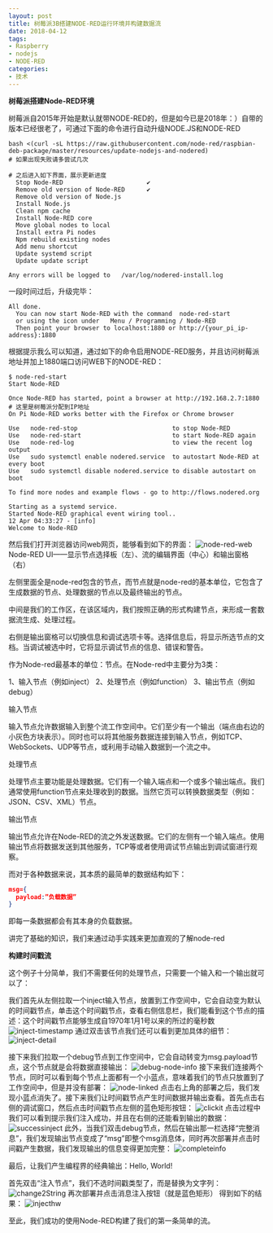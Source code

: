 ```yaml
---
layout: post
title: 树莓派3B搭建NODE-RED运行环境并构建数据流
date: 2018-04-12
tags: 
- Raspberry
- nodejs
- NODE-RED
categories: 
- 技术
---
```


**树莓派搭建Node-RED环境**

树莓派自2015年开始是默认就带NODE-RED的，但是如今已是2018年：）自带的版本已经很老了，可通过下面的命令进行自动升级NODE.JS和NODE-RED

<!-- more -->

```shell
bash <(curl -sL https://raw.githubusercontent.com/node-red/raspbian-deb-package/master/resources/update-nodejs-and-nodered)
# 如果出现失败请多尝试几次

# 之后进入如下界面，展示更新进度
  Stop Node-RED                       ✔
  Remove old version of Node-RED      ✔
  Remove old version of Node.js
  Install Node.js
  Clean npm cache
  Install Node-RED core
  Move global nodes to local
  Install extra Pi nodes
  Npm rebuild existing nodes
  Add menu shortcut
  Update systemd script
  Update update script

Any errors will be logged to   /var/log/nodered-install.log
```
一段时间过后，升级完毕：
```shell
All done.
  You can now start Node-RED with the command  node-red-start
  or using the icon under   Menu / Programming / Node-RED
  Then point your browser to localhost:1880 or http://{your_pi_ip-address}:1880
```
根据提示我么可以知道，通过如下的命令启用NODE-RED服务，并且访问树莓派地址并加上1880端口访问WEB下的NODE-RED：
```shell
$ node-red-start
Start Node-RED

Once Node-RED has started, point a browser at http://192.168.2.7:1880 # 这里是树莓派分配到IP地址
On Pi Node-RED works better with the Firefox or Chrome browser

Use   node-red-stop                          to stop Node-RED
Use   node-red-start                         to start Node-RED again
Use   node-red-log                           to view the recent log output
Use   sudo systemctl enable nodered.service  to autostart Node-RED at every boot
Use   sudo systemctl disable nodered.service to disable autostart on boot

To find more nodes and example flows - go to http://flows.nodered.org

Starting as a systemd service.
Started Node-RED graphical event wiring tool..
12 Apr 04:33:27 - [info]
Welcome to Node-RED
```
然后我们打开浏览器访问web网页，能够看到如下的界面：
![node-red-web](https://res.zhen.wang/images/post/2018-04-12-nodered/node-red-web.png)
Node-RED  UI——显示节点选择板（左）、流的编辑界面（中心）和输出窗格（右）

左侧里面全是node-red包含的节点，而节点就是node-red的基本单位，它包含了生成数据的节点、处理数据的节点以及最终输出的节点。

中间是我们的工作区，在该区域内，我们按照正确的形式构建节点，来形成一套数据流生成、处理过程。

右侧是输出窗格可以切换信息和调试选项卡等。选择信息后，将显示所选节点的文档。当调试被选中时，它将显示调试节点的信息、错误和警告。

作为Node-red最基本的单位：节点。在Node-red中主要分为3类：

1、输入节点（例如inject）
2、处理节点（例如function）
3、输出节点（例如debug）

输入节点

输入节点允许数据输入到整个流工作空间中。它们至少有一个输出（端点由右边的小灰色方块表示）。同时也可以将其他服务数据连接到输入节点，例如TCP、WebSockets、UDP等节点，或利用手动输入数据到一个流之中。

处理节点

处理节点主要功能是处理数据。它们有一个输入端点和一个或多个输出端点。我们通常使用function节点来处理收到的数据。当然它页可以转换数据类型（例如：JSON、CSV、XML）节点。

输出节点

输出节点允许在Node-RED的流之外发送数据。它们的左侧有一个输入端点。使用输出节点将数据发送到其他服务，TCP等或者使用调试节点输出到调试窗进行观察。

而对于各种数据来说，其本质的最简单的数据结构如下：
```json
msg={
  payload:”负载数据”
}
```
即每一条数据都会有其本身的负载数据。

讲完了基础的知识，我们来通过动手实践来更加直观的了解node-red

**构建时间戳流**

这个例子十分简单，我们不需要任何的处理节点，只需要一个输入和一个输出就可以了：

我们首先从左侧拉取一个inject输入节点，放置到工作空间中，它会自动变为默认的时间戳节点，单击这个时间戳节点，查看右侧信息栏，我们能看到这个节点的描述：这个时间戳节点能够生成自1970年1月1号以来的所过的毫秒数
![inject-timestamp](https://res.zhen.wang/images/post/2018-04-12-nodered/inject-timestamp.png)
通过双击该节点我们还可以看到更加具体的细节：
![inject-detail](https://res.zhen.wang/images/post/2018-04-12-nodered/inject-detail.png)

接下来我们拉取一个debug节点到工作空间中，它会自动转变为msg.payload节点，这个节点就是会将数据直接输出：
![debug-node-info](https://res.zhen.wang/images/post/2018-04-12-nodered/debug-node-info.png)
接下来我们连接两个节点，同时可以看到每个节点上面都有一个小蓝点，意味着我们的节点只放置到了工作空间中，但是并没有部署：
![node-linked](https://res.zhen.wang/images/post/2018-04-12-nodered/node-linked.png)
点击右上角的部署之后，我们发现小蓝点消失了。接下来我们让时间戳节点产生时间数据并输出查看。首先点击右侧的调试窗口，然后点击时间戳节点左侧的蓝色矩形按钮：
![clickit](https://res.zhen.wang/images/post/2018-04-12-nodered/clickit.png)
点击过程中我们可以看到提示我们注入成功，并且在右侧的还能看到输出的数据：
![successinject](https://res.zhen.wang/images/post/2018-04-12-nodered/successinject.png)
此外，当我们双击debug节点，然后在输出那一栏选择“完整消息”，我们发现输出节点变成了“msg”即整个msg消息体，同时再次部署并点击时间戳产生数据，我们发现输出的信息变得更加完整：
![completeinfo](https://res.zhen.wang/images/post/2018-04-12-nodered/completeinfo.png)

最后，让我们产生编程界的经典输出：Hello, World!

首先双击“注入节点”，我们不选时间戳类型了，而是替换为文字列：
![change2String](https://res.zhen.wang/images/post/2018-04-12-nodered/change2String.png)
再次部署并点击消息注入按钮（就是蓝色矩形）
得到如下的结果：
![injecthw](https://res.zhen.wang/images/post/2018-04-12-nodered/injecthw.png)

至此，我们成功的使用Node-RED构建了我们的第一条简单的流。
